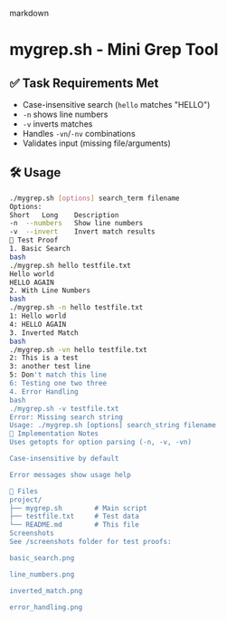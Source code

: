 markdown
# mygrep.sh - Mini Grep Tool

## ✅ Task Requirements Met
- Case-insensitive search (`hello` matches "HELLO")
- `-n` shows line numbers
- `-v` inverts matches
- Handles `-vn`/`-nv` combinations
- Validates input (missing file/arguments)

## 🛠️ Usage
```bash
./mygrep.sh [options] search_term filename
Options:
Short	Long	Description
-n	--numbers	Show line numbers
-v	--invert	Invert match results
🧪 Test Proof
1. Basic Search
bash
./mygrep.sh hello testfile.txt
Hello world
HELLO AGAIN
2. With Line Numbers
bash
./mygrep.sh -n hello testfile.txt
1: Hello world
4: HELLO AGAIN
3. Inverted Match
bash
./mygrep.sh -vn hello testfile.txt
2: This is a test
3: another test line
5: Don't match this line
6: Testing one two three
4. Error Handling
bash
./mygrep.sh -v testfile.txt
Error: Missing search string
Usage: ./mygrep.sh [options] search_string filename
🔧 Implementation Notes
Uses getopts for option parsing (-n, -v, -vn)

Case-insensitive by default

Error messages show usage help

📂 Files
project/
├── mygrep.sh        # Main script
├── testfile.txt     # Test data
└── README.md        # This file
Screenshots
See /screenshots folder for test proofs:

basic_search.png

line_numbers.png

inverted_match.png

error_handling.png




